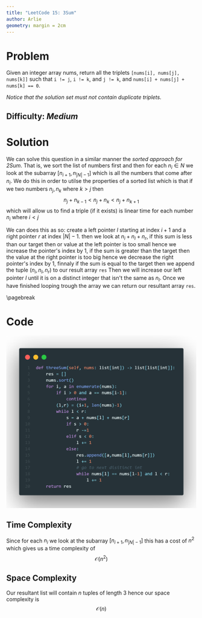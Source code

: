 ```yaml
---
title: "LeetCode 15: 3Sum"
author: Arlie
geometry: margin = 2cm
---
```

# Problem
Given an integer array nums, return all the triplets `[nums[i], nums[j], nums[k]]` such that `i != j`, `i != k`, and `j != k`, and `nums[i] + nums[j] + nums[k] == 0`.

*Notice that the solution set must not contain duplicate triplets.*

## Difficulty: *Medium*

# Solution
We can solve this question in a similar manner the *sorted approach for 2Sum*. That is, we sort the list of numbers first and then for each $n_i \in N$ we look at the subarray $[n_{i+1}, n_{|N|-1}]$ which is all the numbers that come after $n_i$. We do this in order to utilse the properties of a sorted list which is that if we two numbers $n_j,n_k$ where $k > j$ then 
$$n_j + n_{k-1} < n_j + n_{k} < n_j + n_{k+1}$$
which will allow us to find a triple (if it exists) is linear time for each number $n_i$ where $i < j$

We can does this as so: create a left pointer $l$ starting at index $i+1$ and a right pointer $r$ at index $|N|-1$. then we look at $n_i + n_l + n_r$, if this sum is less than our target then or value at the left pointer is too small hence we increase the pointer's index by $1$, if the sum is greater than the target then the value at the right pointer is too big hence we decrease the right pointer's index by $1$, finnaly if the sum is equal to the target then we append the tuple $(n_i, n_l, n_r)$ to our result array `res` Then we will increase our left pointer $l$ until it is on a distinct integer that isn't the same as $n_l$. Once we have finished looping trough the array we can return our resultant array `res`.

\pagebreak
# Code

![image](code.png "Solution to the problem in Python")

## Time Complexity
Since for each $n_i$ we look at the subarray $[n_{i+1}, n_{|N|-1}]$ this has a cost of $n^2$ which gives us a time complexity of 
$$\mathcal{O}(n^2)$$

## Space Complexity
Our resultant list will contain $n$ tuples of length $3$ hence our space complexity is 
$$\mathcal{O}(n)$$
